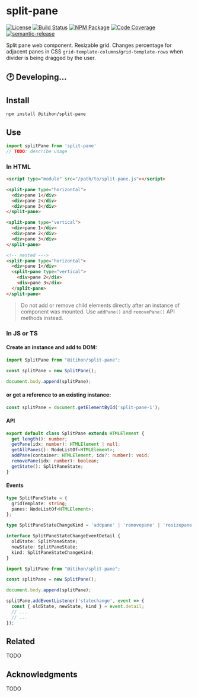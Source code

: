 # split-pane
[![License][]](https://opensource.org/licenses/ISC)
[![Build Status]](https://github.com/itihon/split-pane/actions/workflows/ci.yml)
[![NPM Package]](https://npmjs.org/package/split-pane)
[![Code Coverage]](https://codecov.io/gh/itihon/split-pane)
[![semantic-release]](https://github.com/semantic-release/semantic-release)

[License]: https://img.shields.io/badge/License-MIT-blue.svg
[Build Status]: https://github.com/itihon/split-pane/actions/workflows/code-quality-and-test.yml/badge.svg
[NPM Package]: https://img.shields.io/npm/v/split-pane.svg
[Code Coverage]: https://codecov.io/gh/itihon/split-pane/branch/master/graph/badge.svg
[semantic-release]: https://img.shields.io/badge/%20%20%F0%9F%93%A6%F0%9F%9A%80-semantic--release-e10079.svg

Split pane web component. Resizable grid. Changes percentage for adjacent panes in CSS `grid-template-columns`/`grid-template-rows` when divider is being dragged by the user.

## 🕑 Developing...

## Install

``` shell
npm install @itihon/split-pane
```

## Use

``` typescript
import splitPane from 'split-pane'
// TODO: describe usage
```

### In HTML

``` html
<script type="module" src="/path/to/split-pane.js"></script>

<split-pane type="horizontal">
  <div>pane 1</div>
  <div>pane 2</div>
  <div>pane 3</div>
</split-pane>

<split-pane type="vertical">
  <div>pane 1</div>
  <div>pane 2</div>
  <div>pane 3</div>
</split-pane>

<!-- nested --->
<split-pane type="horizontal">
  <div>pane 1</div>
  <split-pane type="vertical">
    <div>pane 2</div>
    <div>pane 3</div>
  </split-pane>
</split-pane>
```

> Do not add or remove child elements directly after an instance of component was mounted. Use `addPane()` and `removePane()` API methods instead.

### In JS or TS

#### Create an instance and add to DOM:

``` js
import SplitPane from "@itihon/split-pane";

const splitPane = new SplitPane();

document.body.append(splitPane);
```

#### or get a reference to an existing instance:

``` js
const splitPane = document.getElementById('split-pane-1');
```

#### API 

```ts
export default class SplitPane extends HTMLElement {
  get length(): number;
  getPane(idx: number): HTMLElement | null;
  getAllPanes(): NodeListOf<HTMLElement>;
  addPane(container: HTMLElement, idx?: number): void;
  removePane(idx: number): boolean;
  getState(): SplitPaneState;
}
```

#### Events

```ts 
type SplitPaneState = {
  gridTemplate: string;
  panes: NodeListOf<HTMLElement>;
};

type SplitPaneStateChangeKind = 'addpane' | 'removepane' | 'resizepane';

interface SplitPaneStateChangeEventDetail {
  oldState: SplitPaneState;
  newState: SplitPaneState;
  kind: SplitPaneStateChangeKind;
}
```

```js
import SplitPane from "@itihon/split-pane";

const splitPane = new SplitPane();

document.body.append(splitPane);

splitPane.addEventListener('statechange', event => {
  const { oldState, newState, kind } = event.detail;
  // ...
  // ...
});

```

## Related

TODO

## Acknowledgments

TODO
